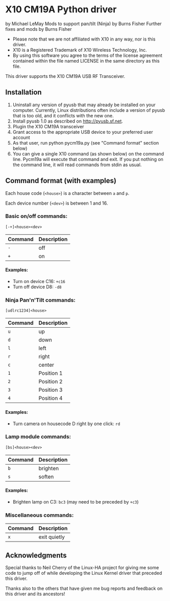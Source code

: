 X10 CM19A Python driver
=======================

by Michael LeMay
Mods to support pan/tilt (Ninja) by Burns Fisher
Further fixes and mods by Burns Fisher

* Please note that we are not affiliated with X10 in any way, nor is this
  driver.
* X10 is a Registered Trademark of X10 Wireless Technology, Inc.
* By using this software you agree to the terms of the license agreement
  contained within the file named LICENSE in the same directory as this file.

This driver supports the X10 CM19A USB RF Transceiver.

Installation
------------

1. Uninstall any version of pyusb that may already be installed on your
   computer.  Currently, Linux distributions often include a version of pyusb
   that is too old, and it conflicts with the new one.
2. Install pyusb 1.0 as described on http://pyusb.sf.net.
3. Plugin the X10 CM19A transceiver
4. Grant access to the appropriate USB device to your preferred user account
5. As that user, run python pycm19a.py (see "Command format" section below)
6. You can give a single X10 command (as shown below) on the command line.
   Pycm19a will execute that command and exit.  If you put nothing on the
   command line, it will read commands from stdin as usual.

Command format (with examples)
------------------------------

Each house code (`<house>`) is a character between `a` and `p`.

Each device number (`<dev>`) is between 1 and 16.

### Basic on/off commands:
`[-+]<house><dev>`

Command | Description
------- | -----------
`-` | off
`+` | on

#### Examples:
* Turn on device C16: `+c16`
* Turn off device D8: `-d8`

### Ninja Pan'n'Tilt commands:
`[udlrc1234]<house>`

Command | Description
------- | -----------
`u` | up
`d` | down
`l` | left
`r` | right
`c` | center
`1` | Position 1
`2` | Position 2
`3` | Position 3
`4` | Position 4

#### Examples:
* Turn camera on housecode D right by one click: `rd`

### Lamp module commands:
`[bs]<house><dev>`

Command | Description
------- | -----------
`b` | brighten
`s` | soften

#### Examples:
* Brighten lamp on C3: `bc3` (may need to be preceded by `+c3`)

### Miscellaneous commands:

Command | Description
------- | -----------
`x` | exit quietly

Acknowledgments
---------------
Special thanks to Neil Cherry of the Linux-HA project for giving
me some code to jump off of while developing the Linux Kernel driver
that preceded this driver.

Thanks also to the others that have given me bug reports and feedback
on this driver and its ancestors!
